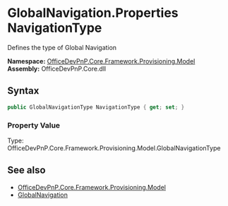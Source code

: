 # GlobalNavigation.Properties NavigationType
Defines the type of Global Navigation  

**Namespace:** [OfficeDevPnP.Core.Framework.Provisioning.Model](OfficeDevPnP.Core.Framework.Provisioning.Model.md)  
**Assembly:** OfficeDevPnP.Core.dll  
## Syntax
```C#
public GlobalNavigationType NavigationType { get; set; }
```

### Property Value
Type: OfficeDevPnP.Core.Framework.Provisioning.Model.GlobalNavigationType  

## See also
- [OfficeDevPnP.Core.Framework.Provisioning.Model](OfficeDevPnP.Core.Framework.Provisioning.Model.md)
- [GlobalNavigation](OfficeDevPnP.Core.Framework.Provisioning.Model.GlobalNavigation.md) 
